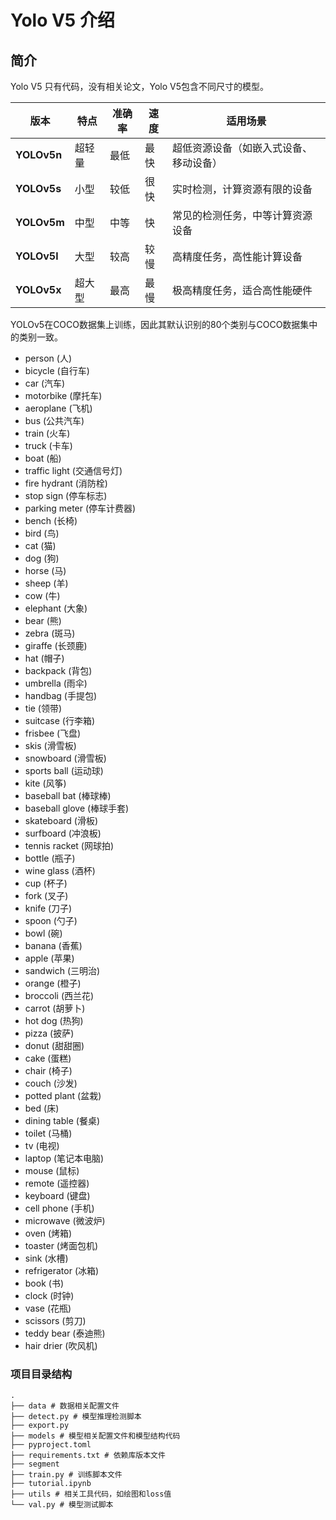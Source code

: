 # Yolo V5 介绍

## 简介

Yolo V5 只有代码，没有相关论文，Yolo V5包含不同尺寸的模型。

| 版本        | 特点   | 准确率 | 速度 | 适用场景                               |
| ----------- | ------ | ------ | ---- | -------------------------------------- |
| **YOLOv5n** | 超轻量 | 最低   | 最快 | 超低资源设备（如嵌入式设备、移动设备） |
| **YOLOv5s** | 小型   | 较低   | 很快 | 实时检测，计算资源有限的设备           |
| **YOLOv5m** | 中型   | 中等   | 快   | 常见的检测任务，中等计算资源设备       |
| **YOLOv5l** | 大型   | 较高   | 较慢 | 高精度任务，高性能计算设备             |
| **YOLOv5x** | 超大型 | 最高   | 最慢 | 极高精度任务，适合高性能硬件           |

YOLOv5在COCO数据集上训练，因此其默认识别的80个类别与COCO数据集中的类别一致。

* person (人)
* bicycle (自行车)
* car (汽车)
* motorbike (摩托车)
* aeroplane (飞机)
* bus (公共汽车)
* train (火车)
* truck (卡车)
* boat (船)
* traffic light (交通信号灯)
* fire hydrant (消防栓)
* stop sign (停车标志)
* parking meter (停车计费器)
* bench (长椅)
* bird (鸟)
* cat (猫)
* dog (狗)
* horse (马)
* sheep (羊)
* cow (牛)
* elephant (大象)
* bear (熊)
* zebra (斑马)
* giraffe (长颈鹿)
* hat (帽子)
* backpack (背包)
* umbrella (雨伞)
* handbag (手提包)
* tie (领带)
* suitcase (行李箱)
* frisbee (飞盘)
* skis (滑雪板)
* snowboard (滑雪板)
* sports ball (运动球)
* kite (风筝)
* baseball bat (棒球棒)
* baseball glove (棒球手套)
* skateboard (滑板)
* surfboard (冲浪板)
* tennis racket (网球拍)
* bottle (瓶子)
* wine glass (酒杯)
* cup (杯子)
* fork (叉子)
* knife (刀子)
* spoon (勺子)
* bowl (碗)
* banana (香蕉)
* apple (苹果)
* sandwich (三明治)
* orange (橙子)
* broccoli (西兰花)
* carrot (胡萝卜)
* hot dog (热狗)
* pizza (披萨)
* donut (甜甜圈)
* cake (蛋糕)
* chair (椅子)
* couch (沙发)
* potted plant (盆栽)
* bed (床)
* dining table (餐桌)
* toilet (马桶)
* tv (电视)
* laptop (笔记本电脑)
* mouse (鼠标)
* remote (遥控器)
* keyboard (键盘)
* cell phone (手机)
* microwave (微波炉)
* oven (烤箱)
* toaster (烤面包机)
* sink (水槽)
* refrigerator (冰箱)
* book (书)
* clock (时钟)
* vase (花瓶)
* scissors (剪刀)
* teddy bear (泰迪熊)
* hair drier (吹风机)

### 项目目录结构

```shell
.
├── data # 数据相关配置文件
├── detect.py # 模型推理检测脚本
├── export.py 
├── models # 模型相关配置文件和模型结构代码
├── pyproject.toml
├── requirements.txt # 依赖库版本文件
├── segment
├── train.py # 训练脚本文件
├── tutorial.ipynb
├── utils # 相关工具代码，如绘图和loss值
└── val.py # 模型测试脚本
```

